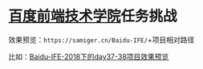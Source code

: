 # [百度前端技术学院](http://ife.baidu.com/)任务挑战

效果预览：`https://samiger.cn/Baidu-IFE/`+项目相对路径

比如：[Baidu-IFE-2018下的day37-38项目效果预览](https://samiger.cn/Baidu-IFE/Baidu-IFE-2018/day37-38/dist/)
